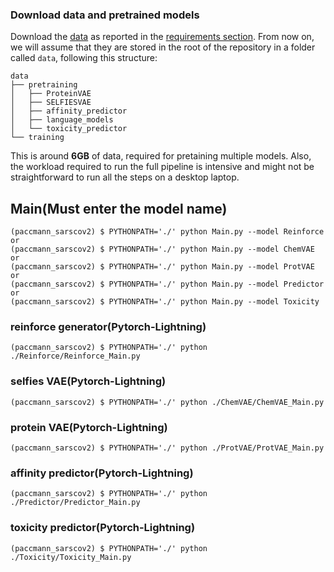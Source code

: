 ### Download data and pretrained models

Download the [data](https://ibm.ent.box.com/v/paccmann-sarscov2-data) as reported in the [requirements section](#requirements).
From now on, we will assume that they are stored in the root of the repository in a folder called `data`, following this structure:

```console
data
├── pretraining
│   ├── ProteinVAE
│   ├── SELFIESVAE
│   ├── affinity_predictor
│   ├── language_models
│   └── toxicity_predictor
└── training
```
This is around **6GB** of data, required for pretaining multiple models.
Also, the workload required to run the full pipeline is intensive and might not be straightforward to run all the steps on a desktop laptop.

## Main(Must enter the model name)
```console
(paccmann_sarscov2) $ PYTHONPATH='./' python Main.py --model Reinforce
or
(paccmann_sarscov2) $ PYTHONPATH='./' python Main.py --model ChemVAE
or
(paccmann_sarscov2) $ PYTHONPATH='./' python Main.py --model ProtVAE
or
(paccmann_sarscov2) $ PYTHONPATH='./' python Main.py --model Predictor
or
(paccmann_sarscov2) $ PYTHONPATH='./' python Main.py --model Toxicity
```

### reinforce generator(Pytorch-Lightning)
```console
(paccmann_sarscov2) $ PYTHONPATH='./' python ./Reinforce/Reinforce_Main.py
```

### selfies VAE(Pytorch-Lightning)
```console
(paccmann_sarscov2) $ PYTHONPATH='./' python ./ChemVAE/ChemVAE_Main.py
```

### protein VAE(Pytorch-Lightning)
```console
(paccmann_sarscov2) $ PYTHONPATH='./' python ./ProtVAE/ProtVAE_Main.py
```

### affinity predictor(Pytorch-Lightning)
```console
(paccmann_sarscov2) $ PYTHONPATH='./' python ./Predictor/Predictor_Main.py
```

### toxicity predictor(Pytorch-Lightning)
```console
(paccmann_sarscov2) $ PYTHONPATH='./' python ./Toxicity/Toxicity_Main.py
```
